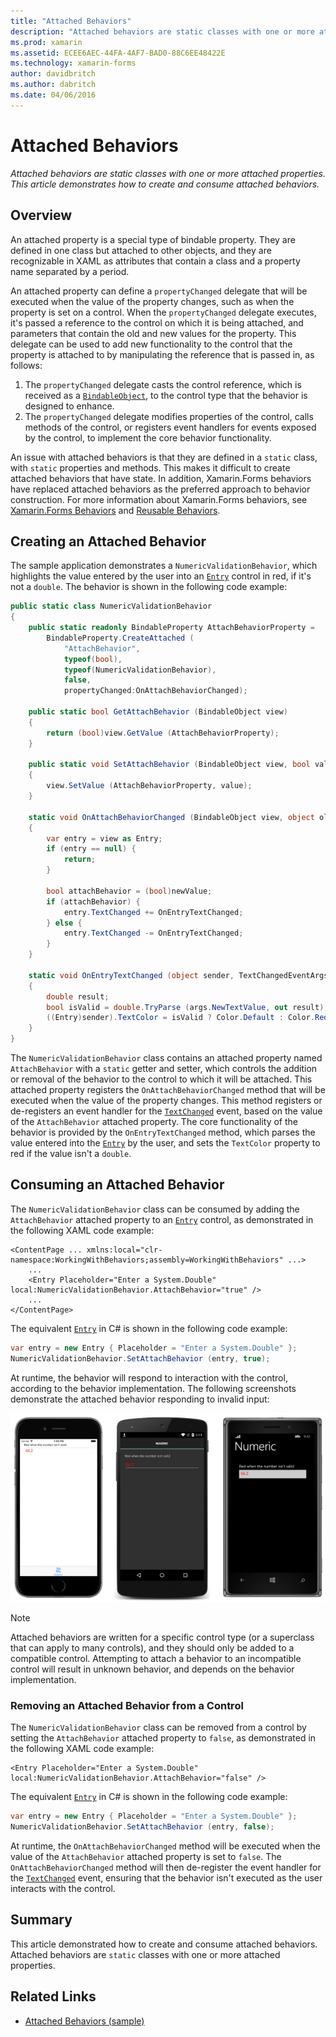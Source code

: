 ```yaml
---
title: "Attached Behaviors"
description: "Attached behaviors are static classes with one or more attached properties. This article demonstrates how to create and consume attached behaviors."
ms.prod: xamarin
ms.assetid: ECEE6AEC-44FA-4AF7-BAD0-88C6EE48422E
ms.technology: xamarin-forms
author: davidbritch
ms.author: dabritch
ms.date: 04/06/2016
---
```


# Attached Behaviors

_Attached behaviors are static classes with one or more attached properties. This article demonstrates how to create and consume attached behaviors._

## Overview

An attached property is a special type of bindable property. They are defined in one class but attached to other objects, and they are recognizable in XAML as attributes that contain a class and a property name separated by a period.

An attached property can define a `propertyChanged` delegate that will be executed when the value of the property changes, such as when the property is set on a control. When the `propertyChanged` delegate executes, it's passed a reference to the control on which it is being attached, and parameters that contain the old and new values for the property. This delegate can be used to add new functionality to the control that the property is attached to by manipulating the reference that is passed in, as follows:

1. The `propertyChanged` delegate casts the control reference, which is received as a [`BindableObject`](xref:Xamarin.Forms.BindableObject), to the control type that the behavior is designed to enhance.
1. The `propertyChanged` delegate modifies properties of the control, calls methods of the control, or registers event handlers for events exposed by the control, to implement the core behavior functionality.

An issue with attached behaviors is that they are defined in a `static` class, with `static` properties and methods. This makes it difficult to create attached behaviors that have state. In addition, Xamarin.Forms behaviors have replaced attached behaviors as the preferred approach to behavior construction. For more information about Xamarin.Forms behaviors, see [Xamarin.Forms Behaviors](~/xamarin-forms/app-fundamentals/behaviors/creating.md) and [Reusable Behaviors](~/xamarin-forms/app-fundamentals/behaviors/reusable/index.md).

## Creating an Attached Behavior

The sample application demonstrates a `NumericValidationBehavior`, which highlights the value entered by the user into an [`Entry`](xref:Xamarin.Forms.Entry) control in red, if it's not a `double`. The behavior is shown in the following code example:

```csharp
public static class NumericValidationBehavior
{
    public static readonly BindableProperty AttachBehaviorProperty =
        BindableProperty.CreateAttached (
            "AttachBehavior",
            typeof(bool),
            typeof(NumericValidationBehavior),
            false,
            propertyChanged:OnAttachBehaviorChanged);

    public static bool GetAttachBehavior (BindableObject view)
    {
        return (bool)view.GetValue (AttachBehaviorProperty);
    }

    public static void SetAttachBehavior (BindableObject view, bool value)
    {
        view.SetValue (AttachBehaviorProperty, value);
    }

    static void OnAttachBehaviorChanged (BindableObject view, object oldValue, object newValue)
    {
        var entry = view as Entry;
        if (entry == null) {
            return;
        }

        bool attachBehavior = (bool)newValue;
        if (attachBehavior) {
            entry.TextChanged += OnEntryTextChanged;
        } else {
            entry.TextChanged -= OnEntryTextChanged;
        }
    }

    static void OnEntryTextChanged (object sender, TextChangedEventArgs args)
    {
        double result;
        bool isValid = double.TryParse (args.NewTextValue, out result);
        ((Entry)sender).TextColor = isValid ? Color.Default : Color.Red;
    }
}
```

The `NumericValidationBehavior` class contains an attached property named `AttachBehavior` with a `static` getter and setter, which controls the addition or removal of the behavior to the control to which it will be attached. This attached property registers the `OnAttachBehaviorChanged` method that will be executed when the value of the property changes. This method registers or de-registers an event handler for the [`TextChanged`](xref:Xamarin.Forms.Entry.TextChanged) event, based on the value of the `AttachBehavior` attached property. The core functionality of the behavior is provided by the `OnEntryTextChanged` method, which parses the value entered into the [`Entry`](xref:Xamarin.Forms.Entry) by the user, and sets the `TextColor` property to red if the value isn't a `double`.

## Consuming an Attached Behavior

The `NumericValidationBehavior` class can be consumed by adding the `AttachBehavior` attached property to an [`Entry`](xref:Xamarin.Forms.Entry) control, as demonstrated in the following XAML code example:

```xaml
<ContentPage ... xmlns:local="clr-namespace:WorkingWithBehaviors;assembly=WorkingWithBehaviors" ...>
    ...
    <Entry Placeholder="Enter a System.Double" local:NumericValidationBehavior.AttachBehavior="true" />
    ...
</ContentPage>
```

The equivalent [`Entry`](xref:Xamarin.Forms.Entry) in C# is shown in the following code example:

```csharp
var entry = new Entry { Placeholder = "Enter a System.Double" };
NumericValidationBehavior.SetAttachBehavior (entry, true);
```

At runtime, the behavior will respond to interaction with the control, according to the behavior implementation. The following screenshots demonstrate the attached behavior responding to invalid input:

[![](attached-images/screenshots-sml.png "Sample Application with Attached Behavior")](attached-images/screenshots.png#lightbox "Sample Application with Attached Behavior")

> [!NOTE]
> Attached behaviors are written for a specific control type (or a superclass that can apply to many controls), and they should only be added to a compatible control. Attempting to attach a behavior to an incompatible control will result in unknown behavior, and depends on the behavior implementation.

### Removing an Attached Behavior from a Control

The `NumericValidationBehavior` class can be removed from a control by setting the `AttachBehavior` attached property to `false`, as demonstrated in the following XAML code example:

```xaml
<Entry Placeholder="Enter a System.Double" local:NumericValidationBehavior.AttachBehavior="false" />
```

The equivalent [`Entry`](xref:Xamarin.Forms.Entry) in C# is shown in the following code example:

```csharp
var entry = new Entry { Placeholder = "Enter a System.Double" };
NumericValidationBehavior.SetAttachBehavior (entry, false);
```

At runtime, the `OnAttachBehaviorChanged` method will be executed when the value of the `AttachBehavior` attached property is set to `false`. The `OnAttachBehaviorChanged` method will then de-register the event handler for the [`TextChanged`](xref:Xamarin.Forms.Entry.TextChanged) event, ensuring that the behavior isn't executed as the user interacts with the control.

## Summary

This article demonstrated how to create and consume attached behaviors. Attached behaviors are `static` classes with one or more attached properties.


## Related Links

- [Attached Behaviors (sample)](https://developer.xamarin.com/samples/xamarin-forms/behaviors/attachednumericvalidationbehavior/)
